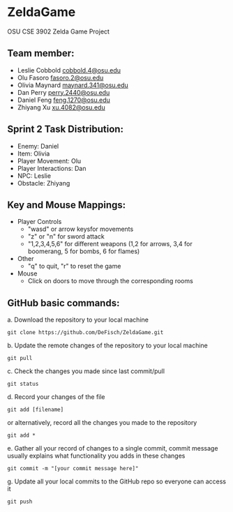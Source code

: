 # ZeldaGame
OSU CSE 3902 Zelda Game Project

## Team member:
- Leslie Cobbold	cobbold.4@osu.edu
- Olu Fasoro	    fasoro.2@osu.edu
- Olivia Maynard	maynard.341@osu.edu
- Dan Perry	      perry.2440@osu.edu
- Daniel Feng     feng.1270@osu.edu
- Zhiyang Xu      xu.4082@osu.edu

## Sprint 2 Task Distribution:
- Enemy: Daniel
- Item: Olivia
- Player Movement: Olu
- Player Interactions: Dan
- NPC: Leslie
- Obstacle: Zhiyang

## Key and Mouse Mappings:
- Player Controls
  - "wasd" or arrow keysfor movements
  - "z" or "n" for sword attack
  - "1,2,3,4,5,6" for different weapons (1,2 for arrows, 3,4 for boomerang, 5 for bombs, 6 for flames)
- Other
  - "q" to quit, "r" to reset the game
- Mouse
  - Click on doors to move through the corresponding rooms

## GitHub basic commands:
a. Download the repository to your local machine
```shell
git clone https://github.com/DeFisch/ZeldaGame.git
```
b. Update the remote changes of the repository to your local machine
```shell
git pull
```
c. Check the changes you made since last commit/pull
```shell
git status
```
d. Record your changes of the file
```shell
git add [filename]
```
or alternatively, record all the changes you made to the repository
```shell
git add *
```
e. Gather all your record of changes to a single commit, commit message usually explains what functionality you adds in these changes
```shell
git commit -m "[your commit message here]"
```
g. Update all your local commits to the GitHub repo so everyone can access it
```shell
git push
```
